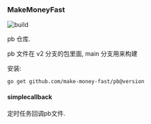### MakeMoneyFast 

![build](https://github.com/make-money-fast/pb/actions/workflows/build.yml/badge.svg)

pb 仓库. 

pb 文件在 v2 分支的包里面, main 分支用来构建

安装: 
```shell
go get github.com/make-money-fast/pb@version
```

#### simplecallback

定时任务回调pb文件. 



